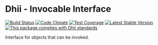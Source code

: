 # Dhii - Invocable Interface

[![Build Status](https://travis-ci.org/dhii/invocable-interface.svg?branch=master)](https://travis-ci.org/dhii/invocable-interface)
[![Code Climate](https://codeclimate.com/github/Dhii/invocable-interface/badges/gpa.svg)](https://codeclimate.com/github/Dhii/invocable-interface)
[![Test Coverage](https://codeclimate.com/github/Dhii/invocable-interface/badges/coverage.svg)](https://codeclimate.com/github/Dhii/invocable-interface/coverage)
[![Latest Stable Version](https://poser.pugx.org/dhii/invocable-interface/version)](https://packagist.org/packages/dhii/invocable-interface)
[![This package complies with Dhii standards](https://img.shields.io/badge/Dhii-Compliant-green.svg?style=flat-square)][Dhii]

Interface for objects that can be invoked.

[Dhii]: https://github.com/Dhii/dhii

